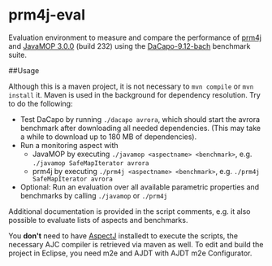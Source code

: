 # prm4j-eval

Evaluation environment to measure and compare the performance of [prm4j][1] and [JavaMOP 3.0.0][2] (build 232) using the [DaCapo-9.12-bach][3] benchmark suite.

##Usage

Although this is a maven project, it is not necessary to `mvn compile` or `mvn install` it. Maven is used in the background for dependency resolution. Try to do the following:

* Test DaCapo by running `./dacapo avrora`, which should start the avrora benchmark after downloading all needed dependencies. (This may take a while to download up to 180 MB of dependencies).
* Run a monitoring aspect with
	* JavaMOP by executing `./javamop <aspectname> <benchmark>`, e.g. `./javamop SafeMapIterator avrora`
	* prm4j by executing `./prm4j <aspectname> <benchmark>`, e.g. `./prm4j SafeMapIterator avrora`
* Optional: Run an evaluation over all available parametric properties and benchmarks by calling `./javamop` or `./prm4j`

Additional documentation is provided in the script comments, e.g. it also possible to evaluate lists of aspects and benchmarks.

You **don't** need to have [AspectJ][4] installedt to execute the scripts, the necessary AJC compiler is retrieved via maven as well. To edit and build the project in Eclipse, you need m2e and AJDT with  AJDT m2e Configurator.

  [1]: https://github.com/parzonka/prm4j
  [2]: http://fsl.cs.uiuc.edu/index.php/Special:JavaMOP3
  [3]: http://dacapobench.org
  [4]: http://www.eclipse.org/aspectj